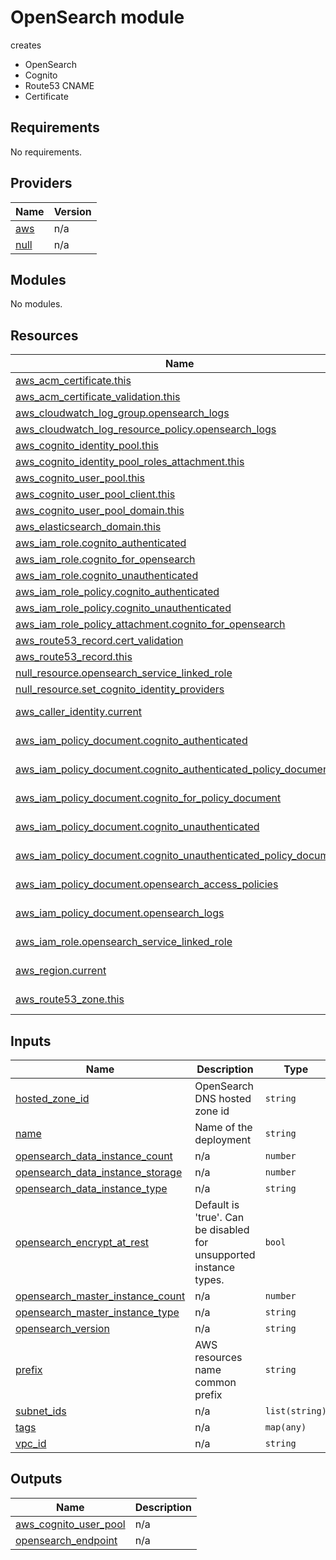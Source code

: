 <!-- BEGIN_TF_DOCS -->
# OpenSearch module

creates
* OpenSearch
* Cognito
* Route53 CNAME
* Certificate

## Requirements

No requirements.

## Providers

| Name | Version |
|------|---------|
| <a name="provider_aws"></a> [aws](#provider\_aws) | n/a |
| <a name="provider_null"></a> [null](#provider\_null) | n/a |

## Modules

No modules.

## Resources

| Name | Type |
|------|------|
| [aws_acm_certificate.this](https://registry.terraform.io/providers/hashicorp/aws/latest/docs/resources/acm_certificate) | resource |
| [aws_acm_certificate_validation.this](https://registry.terraform.io/providers/hashicorp/aws/latest/docs/resources/acm_certificate_validation) | resource |
| [aws_cloudwatch_log_group.opensearch_logs](https://registry.terraform.io/providers/hashicorp/aws/latest/docs/resources/cloudwatch_log_group) | resource |
| [aws_cloudwatch_log_resource_policy.opensearch_logs](https://registry.terraform.io/providers/hashicorp/aws/latest/docs/resources/cloudwatch_log_resource_policy) | resource |
| [aws_cognito_identity_pool.this](https://registry.terraform.io/providers/hashicorp/aws/latest/docs/resources/cognito_identity_pool) | resource |
| [aws_cognito_identity_pool_roles_attachment.this](https://registry.terraform.io/providers/hashicorp/aws/latest/docs/resources/cognito_identity_pool_roles_attachment) | resource |
| [aws_cognito_user_pool.this](https://registry.terraform.io/providers/hashicorp/aws/latest/docs/resources/cognito_user_pool) | resource |
| [aws_cognito_user_pool_client.this](https://registry.terraform.io/providers/hashicorp/aws/latest/docs/resources/cognito_user_pool_client) | resource |
| [aws_cognito_user_pool_domain.this](https://registry.terraform.io/providers/hashicorp/aws/latest/docs/resources/cognito_user_pool_domain) | resource |
| [aws_elasticsearch_domain.this](https://registry.terraform.io/providers/hashicorp/aws/latest/docs/resources/elasticsearch_domain) | resource |
| [aws_iam_role.cognito_authenticated](https://registry.terraform.io/providers/hashicorp/aws/latest/docs/resources/iam_role) | resource |
| [aws_iam_role.cognito_for_opensearch](https://registry.terraform.io/providers/hashicorp/aws/latest/docs/resources/iam_role) | resource |
| [aws_iam_role.cognito_unauthenticated](https://registry.terraform.io/providers/hashicorp/aws/latest/docs/resources/iam_role) | resource |
| [aws_iam_role_policy.cognito_authenticated](https://registry.terraform.io/providers/hashicorp/aws/latest/docs/resources/iam_role_policy) | resource |
| [aws_iam_role_policy.cognito_unauthenticated](https://registry.terraform.io/providers/hashicorp/aws/latest/docs/resources/iam_role_policy) | resource |
| [aws_iam_role_policy_attachment.cognito_for_opensearch](https://registry.terraform.io/providers/hashicorp/aws/latest/docs/resources/iam_role_policy_attachment) | resource |
| [aws_route53_record.cert_validation](https://registry.terraform.io/providers/hashicorp/aws/latest/docs/resources/route53_record) | resource |
| [aws_route53_record.this](https://registry.terraform.io/providers/hashicorp/aws/latest/docs/resources/route53_record) | resource |
| [null_resource.opensearch_service_linked_role](https://registry.terraform.io/providers/hashicorp/null/latest/docs/resources/resource) | resource |
| [null_resource.set_cognito_identity_providers](https://registry.terraform.io/providers/hashicorp/null/latest/docs/resources/resource) | resource |
| [aws_caller_identity.current](https://registry.terraform.io/providers/hashicorp/aws/latest/docs/data-sources/caller_identity) | data source |
| [aws_iam_policy_document.cognito_authenticated](https://registry.terraform.io/providers/hashicorp/aws/latest/docs/data-sources/iam_policy_document) | data source |
| [aws_iam_policy_document.cognito_authenticated_policy_document](https://registry.terraform.io/providers/hashicorp/aws/latest/docs/data-sources/iam_policy_document) | data source |
| [aws_iam_policy_document.cognito_for_policy_document](https://registry.terraform.io/providers/hashicorp/aws/latest/docs/data-sources/iam_policy_document) | data source |
| [aws_iam_policy_document.cognito_unauthenticated](https://registry.terraform.io/providers/hashicorp/aws/latest/docs/data-sources/iam_policy_document) | data source |
| [aws_iam_policy_document.cognito_unauthenticated_policy_document](https://registry.terraform.io/providers/hashicorp/aws/latest/docs/data-sources/iam_policy_document) | data source |
| [aws_iam_policy_document.opensearch_access_policies](https://registry.terraform.io/providers/hashicorp/aws/latest/docs/data-sources/iam_policy_document) | data source |
| [aws_iam_policy_document.opensearch_logs](https://registry.terraform.io/providers/hashicorp/aws/latest/docs/data-sources/iam_policy_document) | data source |
| [aws_iam_role.opensearch_service_linked_role](https://registry.terraform.io/providers/hashicorp/aws/latest/docs/data-sources/iam_role) | data source |
| [aws_region.current](https://registry.terraform.io/providers/hashicorp/aws/latest/docs/data-sources/region) | data source |
| [aws_route53_zone.this](https://registry.terraform.io/providers/hashicorp/aws/latest/docs/data-sources/route53_zone) | data source |

## Inputs

| Name | Description | Type | Default | Required |
|------|-------------|------|---------|:--------:|
| <a name="input_hosted_zone_id"></a> [hosted\_zone\_id](#input\_hosted\_zone\_id) | OpenSearch DNS hosted zone id | `string` | n/a | yes |
| <a name="input_name"></a> [name](#input\_name) | Name of the deployment | `string` | n/a | yes |
| <a name="input_opensearch_data_instance_count"></a> [opensearch\_data\_instance\_count](#input\_opensearch\_data\_instance\_count) | n/a | `number` | `0` | no |
| <a name="input_opensearch_data_instance_storage"></a> [opensearch\_data\_instance\_storage](#input\_opensearch\_data\_instance\_storage) | n/a | `number` | `10` | no |
| <a name="input_opensearch_data_instance_type"></a> [opensearch\_data\_instance\_type](#input\_opensearch\_data\_instance\_type) | n/a | `string` | `"t3.small.elasticsearch"` | no |
| <a name="input_opensearch_encrypt_at_rest"></a> [opensearch\_encrypt\_at\_rest](#input\_opensearch\_encrypt\_at\_rest) | Default is 'true'. Can be disabled for unsupported instance types. | `bool` | `true` | no |
| <a name="input_opensearch_master_instance_count"></a> [opensearch\_master\_instance\_count](#input\_opensearch\_master\_instance\_count) | n/a | `number` | `0` | no |
| <a name="input_opensearch_master_instance_type"></a> [opensearch\_master\_instance\_type](#input\_opensearch\_master\_instance\_type) | n/a | `string` | `"t3.small.elasticsearch"` | no |
| <a name="input_opensearch_version"></a> [opensearch\_version](#input\_opensearch\_version) | n/a | `string` | `"OpenSearch_1.0"` | no |
| <a name="input_prefix"></a> [prefix](#input\_prefix) | AWS resources name common prefix | `string` | `"workload-"` | no |
| <a name="input_subnet_ids"></a> [subnet\_ids](#input\_subnet\_ids) | n/a | `list(string)` | n/a | yes |
| <a name="input_tags"></a> [tags](#input\_tags) | n/a | `map(any)` | `{}` | no |
| <a name="input_vpc_id"></a> [vpc\_id](#input\_vpc\_id) | n/a | `string` | n/a | yes |

## Outputs

| Name | Description |
|------|-------------|
| <a name="output_aws_cognito_user_pool"></a> [aws\_cognito\_user\_pool](#output\_aws\_cognito\_user\_pool) | n/a |
| <a name="output_opensearch_endpoint"></a> [opensearch\_endpoint](#output\_opensearch\_endpoint) | n/a |
<!-- END_TF_DOCS -->